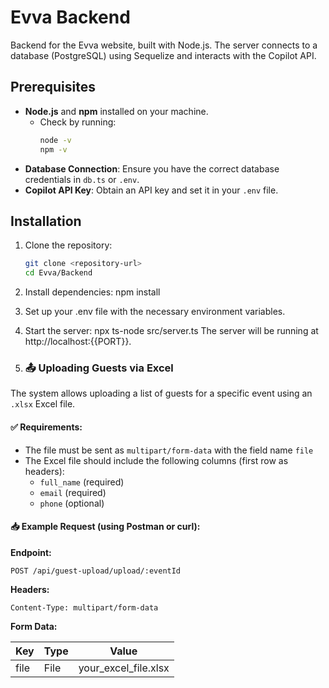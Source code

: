 # Evva Backend

Backend for the Evva website, built with Node.js. The server connects to a database (PostgreSQL) using Sequelize and interacts with the Copilot API.

## Prerequisites
- **Node.js** and **npm** installed on your machine.
  - Check by running:
    ```bash
    node -v
    npm -v
    ```
- **Database Connection**: Ensure you have the correct database credentials in `db.ts` or `.env`.
- **Copilot API Key**: Obtain an API key and set it in your `.env` file.

## Installation
1. Clone the repository:
   ```bash
   git clone <repository-url>
   cd Evva/Backend


2. Install dependencies:
    npm install

3. Set up your .env file with the necessary environment variables.

4. Start the server:
    npx ts-node src/server.ts
    The server will be running at http://localhost:{{PORT}}.


5. ### 📤 Uploading Guests via Excel

The system allows uploading a list of guests for a specific event using an `.xlsx` Excel file.

#### ✅ Requirements:
- The file must be sent as `multipart/form-data` with the field name `file`
- The Excel file should include the following columns (first row as headers):
  - `full_name` (required)
  - `email` (required)
  - `phone` (optional)

#### 📥 Example Request (using Postman or curl):

**Endpoint:**
```
POST /api/guest-upload/upload/:eventId
```

**Headers:**
```
Content-Type: multipart/form-data
```

**Form Data:**

| Key  | Type | Value                |
|------|------|----------------------|
| file | File | your_excel_file.xlsx |




